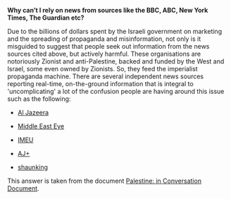 **Why can’t I rely on news from sources like the BBC, ABC, New York Times, The Guardian etc?**

Due to the billions of dollars spent by the Israeli government on marketing and the spreading of propaganda and misinformation, not only is it misguided to suggest that people seek out information from the news sources cited above, but actively harmful. These organisations are notoriously Zionist and anti-Palestine, backed and funded by the West and Israel, some even owned by Zionists. So, they feed the imperialist propaganda machine. There are several independent news sources reporting real-time, on-the-ground information that is integral to 'uncomplicating' a lot of the confusion people are having around this issue such as the following:

* [Al Jazeera](https://www.instagram.com/aljazeeraenglish/)

* [Middle East Eye](https://www.instagram.com/middleeasteye/)

* [IMEU](https://www.instagram.com/theimeu)

* [AJ+](https://www.instagram.com/ajplus/)

* [shaunking](https://www.instagram.com/shaunking/)

This answer is taken from the document [Palestine: in Conversation Document](https://docs.google.com/document/d/1OVKqgxQDOfFjy5h6KXgbKkHTFRPvRT79LFOcAao-imA/edit?pli=1&fbclid=IwAR31dX1VTjTiQRPBgdu-jeocUOhqXZcPCnsWFthV4VFLhjCya9_A22ZpQEs).
